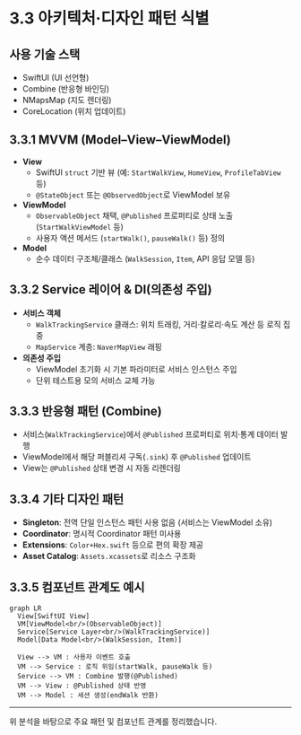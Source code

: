 # 3.3 아키텍처·디자인 패턴 식별

## 사용 기술 스택  
- SwiftUI (UI 선언형)  
- Combine (반응형 바인딩)  
- NMapsMap (지도 렌더링)  
- CoreLocation (위치 업데이트)

## 3.3.1 MVVM (Model–View–ViewModel)  
- **View**  
  - SwiftUI `struct` 기반 뷰 (예: `StartWalkView`, `HomeView`, `ProfileTabView` 등)  
  - `@StateObject` 또는 `@ObservedObject`로 ViewModel 보유  
- **ViewModel**  
  - `ObservableObject` 채택, `@Published` 프로퍼티로 상태 노출 (`StartWalkViewModel` 등)  
  - 사용자 액션 메서드 (`startWalk()`, `pauseWalk()` 등) 정의  
- **Model**  
  - 순수 데이터 구조체/클래스 (`WalkSession`, `Item`, API 응답 모델 등)  

## 3.3.2 Service 레이어 & DI(의존성 주입)  
- **서비스 객체**  
  - `WalkTrackingService` 클래스: 위치 트래킹, 거리·칼로리·속도 계산 등 로직 집중  
  - `MapService` 계층: `NaverMapView` 래핑  
- **의존성 주입**  
  - ViewModel 초기화 시 기본 파라미터로 서비스 인스턴스 주입  
  - 단위 테스트용 모의 서비스 교체 가능  

## 3.3.3 반응형 패턴 (Combine)  
- 서비스(`WalkTrackingService`)에서 `@Published` 프로퍼티로 위치·통계 데이터 발행  
- ViewModel에서 해당 퍼블리셔 구독(`.sink`) 후 `@Published` 업데이트  
- View는 `@Published` 상태 변경 시 자동 리렌더링

## 3.3.4 기타 디자인 패턴  
- **Singleton**: 전역 단일 인스턴스 패턴 사용 없음 (서비스는 ViewModel 소유)  
- **Coordinator**: 명시적 Coordinator 패턴 미사용  
- **Extensions**: `Color+Hex.swift` 등으로 편의 확장 제공  
- **Asset Catalog**: `Assets.xcassets`로 리소스 구조화  

## 3.3.5 컴포넌트 관계도 예시

```mermaid
graph LR
  View[SwiftUI View]
  VM[ViewModel<br/>(ObservableObject)]
  Service[Service Layer<br/>(WalkTrackingService)]
  Model[Data Model<br/>(WalkSession, Item)]

  View --> VM : 사용자 이벤트 호출
  VM --> Service : 로직 위임(startWalk, pauseWalk 등)
  Service --> VM : Combine 발행(@Published)
  VM --> View : @Published 상태 반영
  VM --> Model : 세션 생성(endWalk 반환)
```

---
위 분석을 바탕으로 주요 패턴 및 컴포넌트 관계를 정리했습니다.
